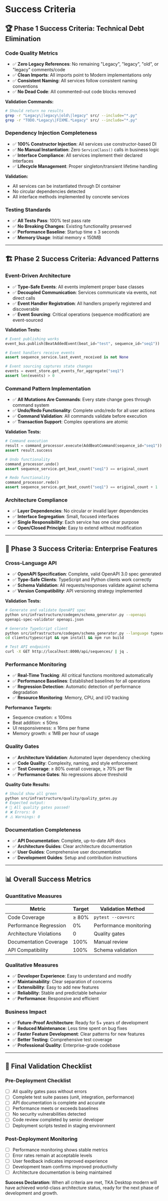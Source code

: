 # Success Criteria

## 🏆 **Phase 1 Success Criteria: Technical Debt Elimination**

### **Code Quality Metrics**

- ✅ **Zero Legacy References**: No remaining "Legacy", "legacy", "old", or "legacy" comments/code
- ✅ **Clean Imports**: All imports point to Modern implementations only
- ✅ **Consistent Naming**: All services follow consistent naming conventions
- ✅ **No Dead Code**: All commented-out code blocks removed

**Validation Commands:**

```bash
# Should return no results
grep -r "Legacy\|legacy\|old\|legacy" src/ --include="*.py"
grep -r "TODO.*Legacy\|FIXME.*Legacy" src/ --include="*.py"
```

### **Dependency Injection Completeness**

- ✅ **100% Constructor Injection**: All services use constructor-based DI
- ✅ **No Manual Instantiation**: Zero `ServiceClass()` calls in business logic
- ✅ **Interface Compliance**: All services implement their declared interfaces
- ✅ **Lifecycle Management**: Proper singleton/transient lifetime handling

**Validation:**

- All services can be instantiated through DI container
- No circular dependencies detected
- All interface methods implemented by concrete services

### **Testing Standards**

- ✅ **All Tests Pass**: 100% test pass rate
- ✅ **No Breaking Changes**: Existing functionality preserved
- ✅ **Performance Baseline**: Startup time ≤ 3 seconds
- ✅ **Memory Usage**: Initial memory ≤ 150MB

---

## 🏗️ **Phase 2 Success Criteria: Advanced Patterns**

### **Event-Driven Architecture**

- ✅ **Type-Safe Events**: All events implement proper base classes
- ✅ **Decoupled Communication**: Services communicate via events, not direct calls
- ✅ **Event Handler Registration**: All handlers properly registered and discoverable
- ✅ **Event Sourcing**: Critical operations (sequence modification) are event-sourced

**Validation Tests:**

```python
# Event publishing works
event_bus.publish(BeatAddedEvent(beat_id="test", sequence_id="seq1"))

# Event handlers receive events
assert sequence_service.last_event_received is not None

# Event sourcing captures state changes
events = event_store.get_events_for_aggregate("seq1")
assert len(events) > 0
```

### **Command Pattern Implementation**

- ✅ **All Mutations Are Commands**: Every state change goes through command system
- ✅ **Undo/Redo Functionality**: Complete undo/redo for all user actions
- ✅ **Command Validation**: All commands validate before execution
- ✅ **Transaction Support**: Complex operations are atomic

**Validation Tests:**

```python
# Command execution
result = command_processor.execute(AddBeatCommand(sequence_id="seq1"))
assert result.success

# Undo functionality
command_processor.undo()
assert sequence_service.get_beat_count("seq1") == original_count

# Redo functionality
command_processor.redo()
assert sequence_service.get_beat_count("seq1") == original_count + 1
```

### **Architecture Compliance**

- ✅ **Layer Dependencies**: No circular or invalid layer dependencies
- ✅ **Interface Segregation**: Small, focused interfaces
- ✅ **Single Responsibility**: Each service has one clear purpose
- ✅ **Open/Closed Principle**: Easy to extend without modification

---

## 🚀 **Phase 3 Success Criteria: Enterprise Features**

### **Cross-Language API**

- ✅ **OpenAPI Specification**: Complete, valid OpenAPI 3.0 spec generated
- ✅ **Type-Safe Clients**: TypeScript and Python clients work correctly
- ✅ **Schema Validation**: All requests/responses validate against schema
- ✅ **Version Compatibility**: API versioning strategy implemented

**Validation Tests:**

```bash
# Generate and validate OpenAPI spec
python src/infrastructure/codegen/schema_generator.py --openapi
openapi-spec-validator openapi.json

# Generate TypeScript client
python src/infrastructure/codegen/schema_generator.py --language typescript
cd clients/typescript && npm install && npm run build

# Test API endpoints
curl -X GET http://localhost:8000/api/sequences/ | jq .
```

### **Performance Monitoring**

- ✅ **Real-Time Tracking**: All critical functions monitored automatically
- ✅ **Performance Baselines**: Established baselines for all operations
- ✅ **Regression Detection**: Automatic detection of performance degradation
- ✅ **Resource Monitoring**: Memory, CPU, and I/O tracking

**Performance Targets:**

- Sequence creation: ≤ 100ms
- Beat addition: ≤ 50ms
- UI responsiveness: ≤ 16ms per frame
- Memory growth: ≤ 1MB per hour of usage

### **Quality Gates**

- ✅ **Architecture Validation**: Automated layer dependency checking
- ✅ **Code Quality**: Complexity, naming, and style enforcement
- ✅ **Test Coverage**: ≥ 80% overall coverage, ≥ 70% per file
- ✅ **Performance Gates**: No regressions above threshold

**Quality Gate Results:**

```bash
# Should show all green
python src/infrastructure/quality/quality_gates.py
# Expected output:
# 🎉 All quality gates passed!
# ❌ Errors: 0
# ⚠️ Warnings: 0
```

### **Documentation Completeness**

- ✅ **API Documentation**: Complete, up-to-date API docs
- ✅ **Architecture Guides**: Clear architecture documentation
- ✅ **User Guides**: Comprehensive user documentation
- ✅ **Development Guides**: Setup and contribution instructions

---

## 📊 **Overall Success Metrics**

### **Quantitative Measures**

| Metric                  | Target | Validation Method      |
| ----------------------- | ------ | ---------------------- |
| Code Coverage           | ≥ 80%  | `pytest --cov=src`     |
| Performance Regression  | 0%     | Performance monitoring |
| Architecture Violations | 0      | Quality gates          |
| Documentation Coverage  | 100%   | Manual review          |
| API Compatibility       | 100%   | Schema validation      |

### **Qualitative Measures**

- ✅ **Developer Experience**: Easy to understand and modify
- ✅ **Maintainability**: Clear separation of concerns
- ✅ **Extensibility**: Easy to add new features
- ✅ **Reliability**: Stable and predictable behavior
- ✅ **Performance**: Responsive and efficient

### **Business Impact**

- ✅ **Future-Proof Architecture**: Ready for 5+ years of development
- ✅ **Reduced Maintenance**: Less time spent on bug fixes
- ✅ **Faster Feature Development**: Clear patterns for new features
- ✅ **Better Testing**: Comprehensive test coverage
- ✅ **Professional Quality**: Enterprise-grade codebase

---

## 🎯 **Final Validation Checklist**

### **Pre-Deployment Checklist**

- [ ] All quality gates pass without errors
- [ ] Complete test suite passes (unit, integration, performance)
- [ ] API documentation is complete and accurate
- [ ] Performance meets or exceeds baselines
- [ ] No security vulnerabilities detected
- [ ] Code review completed by senior developer
- [ ] Deployment scripts tested in staging environment

### **Post-Deployment Monitoring**

- [ ] Performance monitoring shows stable metrics
- [ ] Error rates remain at acceptable levels
- [ ] User feedback indicates improved experience
- [ ] Development team confirms improved productivity
- [ ] Architecture documentation is being maintained

**Success Declaration:**
When all criteria are met, TKA Desktop modern will have achieved world-class architecture status, ready for the next phase of development and growth.
